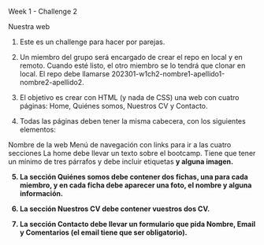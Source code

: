 Week 1 - Challenge 2

Nuestra web

1. Este es un challenge para hacer por parejas.
2. Un miembro del grupo será encargado de crear el repo en local y en remoto. Cuando esté listo, el otro miembro se lo tendrá que clonar en local. El repo debe llamarse 202301-w1ch2-nombre1-apellido1-nombre2-apellido2.

3. El objetivo es crear con HTML (y nada de CSS) una web con cuatro páginas: Home, Quiénes somos, Nuestros CV y Contacto.

4. Todas las páginas deben tener la misma cabecera, con los siguientes elementos:

Nombre de la web
Menú de navegación con links para ir a las cuatro secciones
La home debe llevar un texto sobre el bootcamp. Tiene que tener un mínimo de tres párrafos y debe incluir etiquetas <strong> y alguna imagen.

5. La sección Quiénes somos debe contener dos fichas, una para cada miembro, y en cada ficha debe aparecer una foto, el nombre y alguna información.

6. La sección Nuestros CV debe contener vuestros dos CV.

7. La sección Contacto debe llevar un formulario que pida Nombre, Email y Comentarios (el email tiene que ser obligatorio).
